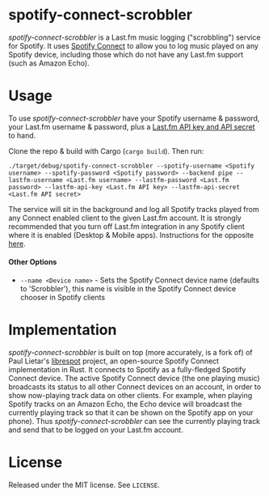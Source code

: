 # spotify-connect-scrobbler


*spotify-connect-scrobbler* is a Last.fm music logging ("scrobbling") service for Spotify. It uses [Spotify Connect](https://www.spotify.com/connect/) to allow you to  log music played on any Spotify device, including those which do not have any Last.fm support (such as Amazon Echo).

# Usage

To use *spotify-connect-scrobbler* have your Spotify username & password, your Last.fm username & password, plus a [Last.fm API key and API secret](https://www.last.fm/api/account/create) to hand.

Clone the repo & build with Cargo (`cargo build`). Then run:

`./target/debug/spotify-connect-scrobbler --spotify-username <Spotify username> --spotify-password <Spotify password> --backend pipe --lastfm-username <Last.fm username> --lastfm-password <Last.fm password> --lastfm-api-key <Last.fm API key> --lastfm-api-secret <Last.fm API secret>`

The service will sit in the background and log all Spotify tracks played from any Connect enabled client to the given Last.fm account. It is strongly recommended that you turn off Last.fm integration in any Spotify client where it is enabled (Desktop & Mobile apps). Instructions for the opposite [here](https://support.spotify.com/us/using_spotify/app_integrations/scrobble-to-last-fm/).

#### Other Options

* `--name <Device name>` - Sets the Spotify Connect device name (defaults to 'Scrobbler'), this name is visible in the Spotify Connect device chooser in Spotify clients

# Implementation
 
 *spotify-connect-scrobbler* is built on top (more accurately, is a fork of) of Paul Lietar's [librespot](https://github.com/plietar/librespot) project, an open-source Spotify Connect implementation in Rust. It connects to Spotify as a fully-fledged Spotify Connect device. The active Spotify Connect device (the one playing music) broadcasts its status to all other Connect devices on an account, in order to show now-playing track data on other clients. For example, when playing Spotify tracks on an Amazon Echo, the Echo device will broadcast the currently playing track so that it can be shown on the Spotify app on your phone). Thus *spotify-connect-scrobbler* can see the currently playing track and send that to be logged on your Last.fm account.

 # License

 Released under the MIT license. See `LICENSE`.